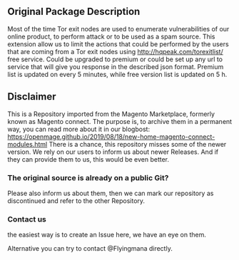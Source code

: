 ## Original Package Description

Most of the time Tor exit nodes are used to enumerate vulnerabilities of our online product, to perform attack or to be used as a spam source. This extension allow us to limit the actions that could be performed by the users that are coming from a Tor exit nodes using http://hqpeak.com/torexitlist/ free service. Could be upgraded to premium or could be set up any url to service that will give you response in the described json format. Premium list is updated on every 5 minutes, while free version list is updated on 5 h.


## Disclaimer

This is a Repository imported from the Magento Marketplace, formerly known as Magento connect.
The purpose is, to archive them in a permanent way, you can read more about it in our blogbost: https://openmage.github.io/2019/08/18/new-home-magento-connect-modules.html
There is a chance, this repository misses some of the newer version.
We rely on our users to inform us about newer Releases. And if they can provide them to us, this would be even better.

### The original source is already on a public Git?

Please also inform us about them, then we can mark our repository as discontinued and refer to the other Repository.

### Contact us

the easiest way is to create an Issue here, we have an eye on them.

Alternative you can try to contact @Flyingmana directly.
 
